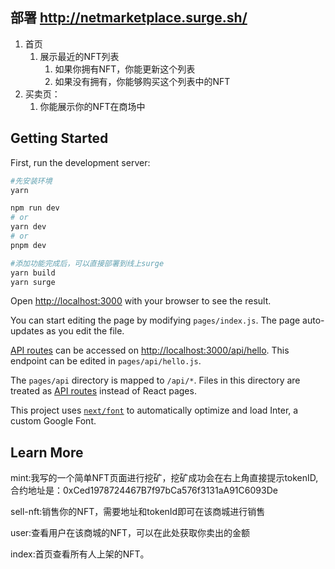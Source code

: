 ## 部署 http://netmarketplace.surge.sh/
1. 首页
    1. 展示最近的NFT列表
        1. 如果你拥有NFT，你能更新这个列表
        2. 如果没有拥有，你能够购买这个列表中的NFT
2. 买卖页：
    1. 你能展示你的NFT在商场中


 
## Getting Started

First, run the development server:
```bash
#先安装环境
yarn
```
```bash
npm run dev
# or
yarn dev
# or
pnpm dev

#添加功能完成后，可以直接部署到线上surge
yarn build
yarn surge
```

Open [http://localhost:3000](http://localhost:3000) with your browser to see the result.

You can start editing the page by modifying `pages/index.js`. The page auto-updates as you edit the file.

[API routes](https://nextjs.org/docs/api-routes/introduction) can be accessed on [http://localhost:3000/api/hello](http://localhost:3000/api/hello). This endpoint can be edited in `pages/api/hello.js`.

The `pages/api` directory is mapped to `/api/*`. Files in this directory are treated as [API routes](https://nextjs.org/docs/api-routes/introduction) instead of React pages.

This project uses [`next/font`](https://nextjs.org/docs/basic-features/font-optimization) to automatically optimize and load Inter, a custom Google Font.

## Learn More
mint:我写的一个简单NFT页面进行挖矿，挖矿成功会在右上角直接提示tokenID,合约地址是：0xCed1978724467B7f97bCa576f3131aA91C6093De

sell-nft:销售你的NFT，需要地址和tokenId即可在该商城进行销售

user:查看用户在该商城的NFT，可以在此处获取你卖出的金额

index:首页查看所有人上架的NFT。


